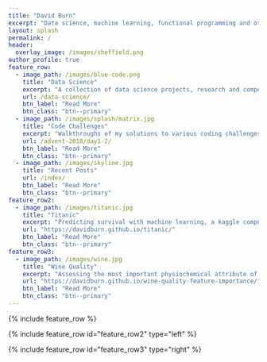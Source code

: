 ```yaml
---
title: "David Burn"
excerpt: "Data science, machine learning, functional programming and other projects"
layout: splash
permalink: /
header:
  overlay_image: /images/sheffield.png
author_profile: true
feature_row:
  - image_path: /images/blue-code.png
    title: "Data Science"
    excerpt: "A collection of data science projects, research and competition entries"
    url: /data-science/
    btn_label: "Read More"
    btn_class: "btn--primary"
  - image_path: /images/splash/matrix.jpg
    title: "Code Challenges"
    excerpt: "Walkthroughs of my solutions to various coding challenges"
    url: /advent-2018/day1-2/
    btn_label: "Read More"
    btn_class: "btn--primary"
  - image_path: /images/skyline.jpg
    title: "Recent Posts"
    url: /index/
    btn_label: "Read More"
    btn_class: "btn--primary"
feature_row2:
  - image_path: /images/titanic.jpg
    title: "Titanic"
    excerpt: "Predicting survival with machine learning, a kaggle competition entry."
    url: "https://davidburn.github.io/titanic/"
    btn_label: "Read More"
    btn_class: "btn--primary"
feature_row3:
  - image_path: /images/wine.jpg
    title: "Wine Quality"
    excerpt: "Assessing the most important physiochemical attribute of wine when assigning a quality rating"
    url: "https://davidburn.github.io/wine-quality-feature-importance/"
    btn_label: "Read More"
    btn_class: "btn--primary"
---
```


{% include feature_row %}

{% include feature_row id="feature_row2" type="left" %}

{% include feature_row id="feature_row3" type="right" %}
